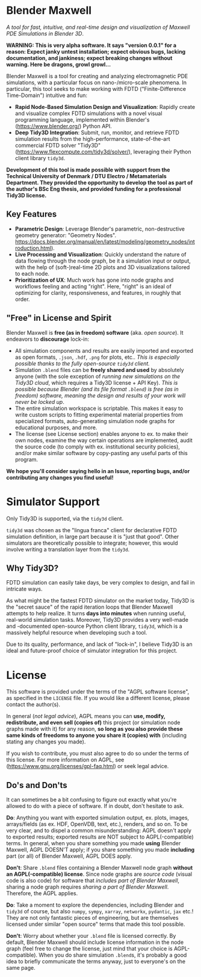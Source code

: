 # Blender Maxwell
*A tool for fast, intuitive, and real-time design and visualization of Maxwell PDE Simulations in Blender 3D*.

**WARNING: This is very alpha software. It says "version 0.0.1" for a reason: Expect janky untest installation; expect obvious bugs, lacking documentation, and jankiness; expect breaking changes without warning. Here be dragons, growl growl...**

Blender Maxwell is a tool for creating and analyzing electromagnetic PDE simulations, with a particular focus on nano-/micro-scale phenomena.
In particular, this tool seeks to make working with FDTD ("Finite-Difference Time-Domain") intuitive and fun:

- **Rapid Node-Based Simulation Design and Visualization**: Rapidly create and visualize complex FDTD simulations with a novel visual programming language, implemented within Blender's (<https://www.blender.org/>) Python API.
- **Deep Tidy3D Integration**: Submit, run, monitor, and retrieve FDTD simulation results from the high-performance, state-of-the-art commercial FDTD solver "Tidy3D" (<https://www.flexcompute.com/tidy3d/solver/>), leveraging their Python client library `tidy3d`.

**Development of this tool is made possible with support from the Technical University of Denmark / DTU Electro / Metamaterials Department. They provided the opportunity to develop the tool as part of the author's BSc Eng thesis, and provided funding for a professional Tidy3D license.**

## Key Features
- **Parametric Design**: Leverage Blender's parametric, non-destructive geometry generator: "Geometry Nodes". <https://docs.blender.org/manual/en/latest/modeling/geometry_nodes/introduction.html>).
- **Live Processing and Visualization**: Quickly understand the nature of data flowing through the node graph, be it a simulation input or output, with the help of (soft-)real-time 2D plots and 3D visualizations tailored to each node.
- **Prioritization of UX**: Much work has gone into node graphs and workflows feeling and acting "right". Here, "right" is an ideal of optimizing for clarity, responsiveness, and features, in roughly that order.

## "Free" in License and Spirit
Blender Maxwell is **free (as in freedom) software** (aka. *open source*).
It endeavors to **discourage** lock-in:
- All simulation components and results are easily imported and exported as open formats, `.json`, `.hdf`, `.png` for plots, etc.. *This is especially possible thanks to the fully open-source `tidy3d` client.*
- Simulation `.blend` files can be **freely shared and used** by absolutely anyone (with the sole exception of *running new simulations on the Tidy3D cloud*, which requires a Tidy3D license + API Key). *This is possible because Blender (and its file format `.blend`) is free (as in freedom) software, meaning the design and results of your work will never be locked up*.
- The entire simulation workspace is scriptable. This makes it easy to write custom scripts to fitting experimental material properties from specialized formats, auto-generating simulation node graphs for educational purposes, and more.
- The license (see License section) enables anyone to ex. to make their own nodes, examine the way certain operations are implemented, audit the source code (to comply with ex. institutional security policies), and/or make similar software by copy-pasting any useful parts of this program.

**We hope you'll consider saying hello in an Issue, reporting bugs, and/or contributing any changes you find useful!**



# Simulator Support
Only Tidy3D is supported, via the `tidy3d` client.

`tidy3d` was chosen as the "lingua franca" client for declarative FDTD simulation definition, in large part because it is "just that good".
Other simulators are theoretically possible to integrate; however, this would involve writing a translation layer from the `tidy3d`.

## Why Tidy3D?
FDTD simulation can easily take days, be very complex to design, and fail in intricate ways.

As what might be the fastest FDTD simulator on the market today, Tidy3D is the "secret sauce" of the rapid iteration loops that Blender Maxwell attempts to help realize.
It turns  **days into minutes** when running useful, real-world simulation tasks.
Moreover, Tidy3D provides a very well-made and -documented open-source Python client library, `tidy3d`, which is a massively helpful resource when developing such a tool.

Due to its quality, performance, and lack of "lock-in", I believe Tidy3D is an ideal and future-proof choice of simulator integration for this project.



# License
This software is provided under the terms of the "AGPL software license", as specified in the `LICENSE` file.
If you would like a different license, please contact the author(s).

In general (*not legal advice*), AGPL means you can **use, modify, redistribute, and even sell (copies of)** this project (or simulation node graphs made with it) for any reason, **so long as you also provide these same kinds of freedoms to anyone you share it (copies) with** (including stating any changes you made).

If you wish to contribute, you must also agree to do so under the terms of this license.
For more information on AGPL, see (<https://www.gnu.org/licenses/gpl-faq.html>) or seek legal advice.

## Do's and Don'ts
It can sometimes be a bit confusing to figure out exactly what you're allowed to do with a piece of software.
If in doubt, don't hesitate to ask.

**Do**: Anything you want with exported simulation output, ex. plots, images, arrays/fields (as ex. HDF, OpenVDB, text, etc.), renders, and so on.
To be very clear, and to dispel a common misunderstanding: AGPL doesn't apply to exported results; exported results are NOT subject to AGPL(-compatible) terms.
In general, when you share something you made **using** Blender Maxwell, AGPL DOESN'T apply; if you share something you made **including** part (or all) of Blender Maxwell, AGPL DOES apply.

**Don't**: Share `.blend` files containing a Blender Maxwell node graph **without an AGPL(-compatible) license**.
Since node graphs are *source code* (visual code is also code) for software that *includes part of Blender Maxwell*, sharing a node graph requires *sharing a part of Blender Maxwell*.
Therefore, the AGPL applies.

**Do**: Take a moment to explore the dependencies, including Blender and `tidy3d` of course, but also `numpy`, `sympy`, `xarray`, `networkx`, `pydantic`, `jax` etc.!
They are not only fantastic pieces of engineering, but are themselves licensed under similar "open source" terms that made this tool possible.

**Don't**: Worry about whether your `.blend` file is licensed correctly.
By default, Blender Maxwell should include license information in the node graph (feel free to change the license, just mind that your choice is AGPL-compatible).
When you do share simulation `.blend`s, it's probably a good idea to briefly communicate the terms anyway, just to everyone's on the same page.
